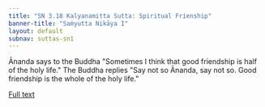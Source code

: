 ```yaml
---
title: "SN 3.18 Kalyanamitta Sutta: Spiritual Frienship"
banner-title: "Saṁyutta Nikāya I" 
layout: default 
subnav: suttas-sn1
---
```


Ānanda says to the Buddha "Sometimes I think that good friendship is half of the holy life." The Buddha replies "Say not so Ānanda, say not so. Good friendship is the whole of the holy life."

[Full text](https://tipitaka.fandom.com/wiki/Kalyanamitta_Sutta)
